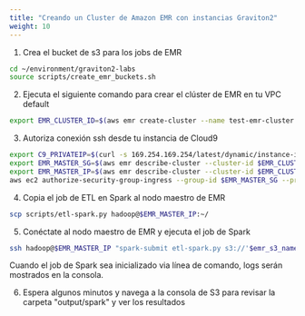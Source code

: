 ```yaml
---
title: "Creando un Cluster de Amazon EMR con instancias Graviton2"
weight: 10
---
```


1. Crea el bucket de s3 para los jobs de EMR

```bash
cd ~/environment/graviton2-labs
source scripts/create_emr_buckets.sh 
```

2. Ejecuta el siguiente comando para crear el clúster de EMR en tu VPC default


```bash
export EMR_CLUSTER_ID=$(aws emr create-cluster --name test-emr-cluster --use-default-roles --release-label emr-6.1.0 --instance-count 3 --instance-type m6g.xlarge --applications Name=JupyterHub Name=Spark --ec2-attributes KeyName=graviton2key | jq -r '.ClusterId'); echo "Your cluster ID is = $EMR_CLUSTER_ID"
```

3. Autoriza conexión ssh desde tu instancia de Cloud9

```bash
export C9_PRIVATEIP=$(curl -s 169.254.169.254/latest/dynamic/instance-identity/document | jq -r '.privateIp')
export EMR_MASTER_SG=$(aws emr describe-cluster --cluster-id $EMR_CLUSTER_ID | jq -r '.Cluster | .Ec2InstanceAttributes | .EmrManagedMasterSecurityGroup')
export EMR_MASTER_IP=$(aws emr describe-cluster --cluster-id $EMR_CLUSTER_ID | jq -r '.Cluster | .MasterPublicDnsName')
aws ec2 authorize-security-group-ingress --group-id $EMR_MASTER_SG --protocol tcp --port 22 --cidr $C9_PRIVATEIP/32
```

4. Copia el job de ETL en Spark al nodo maestro de EMR

```bash
scp scripts/etl-spark.py hadoop@$EMR_MASTER_IP:~/
```

5. Conéctate al nodo maestro de EMR y ejecuta el job de Spark

```bash
ssh hadoop@$EMR_MASTER_IP "spark-submit etl-spark.py s3://'$emr_s3_name'/input/ s3://'$emr_s3_name'/output/spark"  
```
Cuando el job de Spark sea inicializado via línea de comando, logs serán mostrados en la consola.

6. Espera algunos minutos y navega a la consola de S3 para revisar la carpeta "output/spark" y ver los resultados


